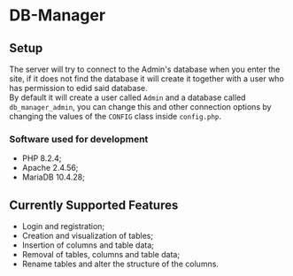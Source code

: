 # DB-Manager

## Setup

The server will try to connect to the Admin's database when you enter the site, 
if it does not find the database it will create it together with a user who has permission to edid said database.<br>
By default it will create a user called `Admin` and a database called `db_manager_admin`,
you can change this and other connection options by changing the values of the `CONFIG` class inside `config.php`.

### Software used for development
* PHP 8.2.4;
* Apache 2.4.56;
* MariaDB 10.4.28;

## Currently Supported Features

* Login and registration;
* Creation and visualization of tables;
* Insertion of columns and table data;
* Removal of tables, columns and table data;
* Rename tables and alter the structure of the columns.
